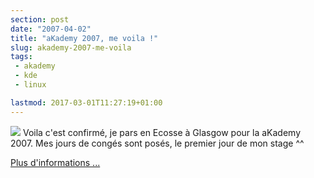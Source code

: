 ```yaml
---
section: post
date: "2007-04-02"
title: "aKademy 2007, me voila !"
slug: akademy-2007-me-voila
tags:
 - akademy
 - kde
 - linux

lastmod: 2017-03-01T11:27:19+01:00
---
```


![](/images/60px-KDE_logo.svg.png) Voila c'est confirmé, je pars en Ecosse à Glasgow pour la aKademy 2007. Mes jours de congés sont posés, le premier jour de mon stage ^^

[Plus d'informations ...](http://akademy.kde.org/)
